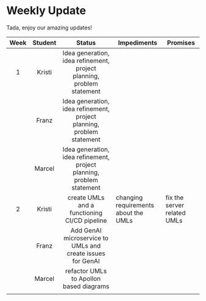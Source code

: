 # Weekly Update

Tada, enjoy our amazing updates!

| Week | Student |                                Status                                 | Impediments                          | Promises                    |
|:----:|:-------:|:---------------------------------------------------------------------:|--------------------------------------|-----------------------------|
|  1   | Kristi  | Idea generation, idea refinement, project planning, problem statement |                                      |                             |
|      |  Franz  | Idea generation, idea refinement, project planning, problem statement |                                      |                             |
|      | Marcel  | Idea generation, idea refinement, project planning, problem statement |                                      |                             |
|  2   | Kristi  |             create UMLs and a functioning CI/CD pipeline              | changing requirements about the UMLs | fix the server related UMLs |
|      |  Franz  |      Add GenAI microservice to UMLs and create issues for GenAI       |                                      |                             |
|      | Marcel  |                refactor UMLs to Apollon based diagrams                |                                      |                             |
|      |         |                                                                       |                                      |                             |
